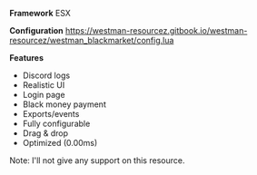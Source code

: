 

**Framework**
ESX

**Configuration**
https://westman-resourcez.gitbook.io/westman-resourcez/westman_blackmarket/config.lua

**Features**
- Discord logs
- Realistic UI
- Login page
- Black money payment
- Exports/events
- Fully configurable
- Drag & drop
- Optimized (0.00ms)

Note: I'll not give any support on this resource.

